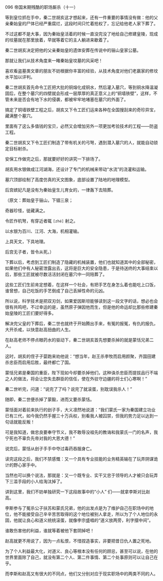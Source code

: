 096 帝国末期残酷的职场厮杀（十一）






等到皇位抓在手中，秦二世胡亥这才想起来，还有一件重要的事情没有做：他的父亲秦始皇的尸体已经严重腐烂，这段时间只忙着抢权了，忘记给他老人家下葬了。

不过这都不是大事，因为秦始皇活着的时候一直没完没了地给自己修建皇陵，现成的坟墓就在那里放着，早就等着它的主人躺进来歇着了。



秦二世胡亥决定把他的父亲秦始皇的遗体安葬在传说中的骊山皇家公墓。

那就让我们从技术角度来一睹秦始皇坟墓的风采吧！

喜欢看盗墓类文章的朋友不妨根据你丰富的经验，从技术角度对他们老嬴家的修坟水平加以评判。

秦二世胡亥首先命令工匠把大批的铜熔化成铜水，然后灌入墓穴，等到铜水降温凝固后，在整个墓穴的四壁就会形成一层厚厚的真正意义上的“铜墙铁壁”，这样，不管未来是否会有地下水的侵袭，都被牢牢地堵塞在墓穴的外面了。



搞定了铜墙铁壁工程之后，胡亥又下令工匠们运来各种在全国搜刮来的奇珍异宝，藏满整个墓穴。

里面有了这么多值钱的宝贝，必然又会增加另外一项更加考验技术的工程——防盗工程。

秦二世胡亥又下令工匠们制造了带有机关的弓弩，遇到潜入墓穴的人，就能自动锁定目标射杀。

安保工作做完之后，那就要好好的讲究一下排场了。



胡亥用水银做成江河湖海，还设计了专门的机械来带动“水流”的浇灌和运输。

墓穴顶部绘制了高度仿真的天文图象，底部设置了陆地的地理模型。

后宫嫔妃凡是没有为秦始皇生儿育女的，一律轰下去陪葬。

（原文：葬始皇于骊山，下锢三泉；

奇器珍怪，徙藏满之。

令匠作机弩，有穿近者辄 `[zhé]` 射之。

以水银为百川、江河、大海，机相灌输。

上具天文，下具地理。

后宫无子者，皆令从死。）



下葬以后，考虑到工匠们制造了隐藏的机械装置，他们也就知道其中的全部秘密，如果他们中有人秘密泄露出去，这将是巨大的安全隐患，于是待送终的大事结束以后，那些工匠就被尽数活活封闭在墓穴中一同陪葬了。

这些工匠们生前肯定想着，在这样一个社会，有把手艺在身怎么着也能吃上口饭，谁曾想，自己吃饭的手艺倒成了自己丢掉性命的元凶。

所以说，科学技术是把双刃剑，如果爱因斯坦能够读到这一段文字的话，想必也会很有共鸣吧，不过幸运的是，虽然原子弹因他而生，但是他的命运却比那些修建秦始皇陵的工匠们要好得多。



解决完父皇的下葬后，秦二世也就终于开始腾出手来，有冤的报冤，有仇的报仇，大开杀戒，以快意赵高扭曲的人生。

在赵高老师不停点眼药水的驱动下，秦二世胡亥首先想要杀掉的就是蒙恬兄弟二人。

这时，胡亥的侄子子婴跑来劝他说：“想当年，赵王杀李牧而启用颜聚，齐国田建杀忠臣而启用后胜，最终都亡了国。

蒙恬兄弟是秦国的重臣，陛下现如今却要杀掉他们，这种诛杀忠臣而提拔品行不端之人的做法，将会让您失去群臣的信任，使在外驻守边疆的将士们心寒啊！”



秦二世听完，问道：“说完了了吗？说完了就滚蛋，别耽误我杀人！”

随即，秦二世便杀掉了蒙毅，进而又要杀蒙恬。

蒙恬面对着前来执行的刽子手，大义凛然地说道：“我们蒙氏一家为秦国建立功业已有三代，如今我仍然手握三十万兵权，别看我人被囚禁，但我的势力足以达到一句话就能反叛！

可是我知道，做忠良要奉守节义，我不敢辱没祖先的教诲和我蒙氏一门的名声，我宁死也不辜负先帝对我的大恩大德！”

说完后，蒙恬从刽子手手中夺过毒药吞服身亡。



读完这段之后，我们不禁感慨：又一个具有专业技能的业务精英输在了玩弄阴谋诡计的野心家手中。

当然也可以换个说法，那就是：又一个既专业、实干又忠于领导的人才被只会玩弄下三滥手段的小人给淘汰掉了。

讲到这里，我们不妨单独研究一下这段故事中的“小人” 们——就拿李斯对比赵高。



李斯参与了冤杀公子扶苏和蒙氏兄弟，他的出发点是为了维护自己在职场中的地位，他不能接受自己辛辛苦苦取得的这个地位被别人拿走，所以为了个人地位的永固，他就让良心和道义统统滚蛋，就像李宗盛唱的“道义放两旁，利字摆中间”。

谁敢伤害他的利益，谁就等着被他下套阴掉吧！

赵高就更不用说了，因为一点私恨，不惜捏造事实，非要把昔日仇人置之死地。

为了个人利益最大化，对道义、良心等根本没有任何的顾忌，甚至可以说，在他的世界里面除了自己，就没有第二个人、第二件事情、第二个处事原则可以让自己在乎。

而李斯和赵高又有很大的不同点，他们又分别对应于现实职场中的两类不同的人。


